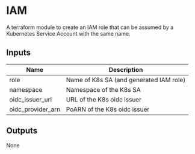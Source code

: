 # IAM

A terraform module to create an IAM role that can be assumed by a Kubernetes Service Account with the same name.

## Inputs

| Name              | Description                             |
|-------------------|-----------------------------------------|
| role              | Name of K8s SA (and generated IAM role) |
| namespace         | Namespace of the K8s SA                 |
| oidc_issuer_url   | URL of the K8s oidc issuer              |
| oidc_provider_arn | PoARN of the K8s oidc issuer            |

## Outputs

None
